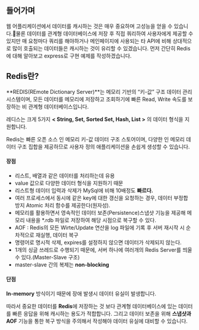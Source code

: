 ## 들어가며

웹 어플리케이션에서 데이터를 캐시하는 것은 매우 중요하며 고성능을 얻을 수 있습니다.물론 데이터를 관계형 데이터베이스에 저장 후 직접 쿼리하여 사용자에게 제공할 수 있지만 매 요청마다 쿼리를 해야하거나 메인페이지에 사용되는 타 API에 비해 상대적으로 많이 호출되는 데이터들은 캐시하는 것이 유리할 수 있겠습니다. 먼저 간단히 Redis에 대해 알아보고 express로 구현 예제를 작성하겠습니다.

## Redis란?

**REDIS(REmote Dictionary Server)**는 메모리 기반의 “키-값” 구조 데이터 관리 시스템이며, 모든 데이터를 메모리에 저장하고 조회하기에 빠른 Read, Write 속도를 보장하는 비 관계형 데이터베이스입니다.

레디스는 크게 5가지 **< String, Set, Sorted Set, Hash, List >** 의 데이터 형식을 지원합니다.

Redis는 빠른 오픈 소스 인 메모리 키-값 데이터 구조 스토어이며, 다양한 인 메모리 데이터 구조 집합을 제공하므로 사용자 정의 애플리케이션을 손쉽게 생성할 수 있습니다.

#### 장점

-   리스트, 배열과 같은 데이터를 처리하는데 유용
-   value 값으로 다양한 데이터 형식을 지원하기 때문
-   리스트형 데이터 입력과 삭제가 MySql에 비해 10배정도 **빠르다.**
-   여러 프로세스에서 동시에 같은 key에 대한 갱신을 요청하는 경우, 데이터 부정합 방지 Atomic 처리 함수를 제공한다(원자성).
-   메모리를 활용하면서 영속적인 데이터 보존(Persistence)스냅샷 기능을 제공해 메모리 내용을 \*.rdb 파일로 저장하여 해당 시점으로 복구할 수 있다.
-   AOF : Redis의 모든 Wirte/Update 연산을 log 파일에 기록 후 서버 재시작 시 순차적으로 재실행, 데이터 복구
-   명령어로 명시적 삭제, expires를 설정하지 않으면 데이터가 삭제되지 않는다.
-   1개의 싱글 쓰레드로 수행되기 때문에, 서버 하나에 여러개의 Redis Server를 띄울 수 있다.(Master-Slave 구조)
-   master-slave 간의 복제는 **non-blocking**

#### 단점

**In-memory** 방식이기 때문에 장애 발생시 데이터 유실이 발생합니다.

따라서 중요한 데이터를 **Redis**에 저장하는 것 보다 관계형 데이터베이스에 있는 데이터를 빠른 응답을 위해 캐시하는 용도가 적합합니다. 그리고 데이터 보존을 위해 **스냅샷과 AOF** 기능을 통한 복구 방식을 주의해서 작성해야 데이터 유실에 대비할 수 있습니다.
